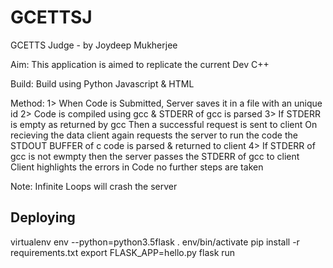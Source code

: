 # GCETTSJ
GCETTS Judge  - by Joydeep Mukherjee

Aim: This application is aimed to replicate the current Dev C++

Build: Build using Python Javascript & HTML

Method: 1> When Code is Submitted, Server saves it in a file with an unique id
        2> Code is compiled using gcc & STDERR of gcc is parsed
        3> If STDERR is empty as returned by gcc
             Then a successful request is sent to client
             On recieving the data client again requests the server 
             to run the code
             the STDOUT BUFFER of c code is parsed & returned to client
        4> If STDERR of gcc is not ewmpty then
             the server passes the STDERR of gcc to client
             Client highlights the errors in Code
             no further steps are taken
             
 Note: Infinite Loops will crash the server
## Deploying
virtualenv env --python=python3.5flask
. env/bin/activate
pip install -r requirements.txt
export FLASK_APP=hello.py
flask run

